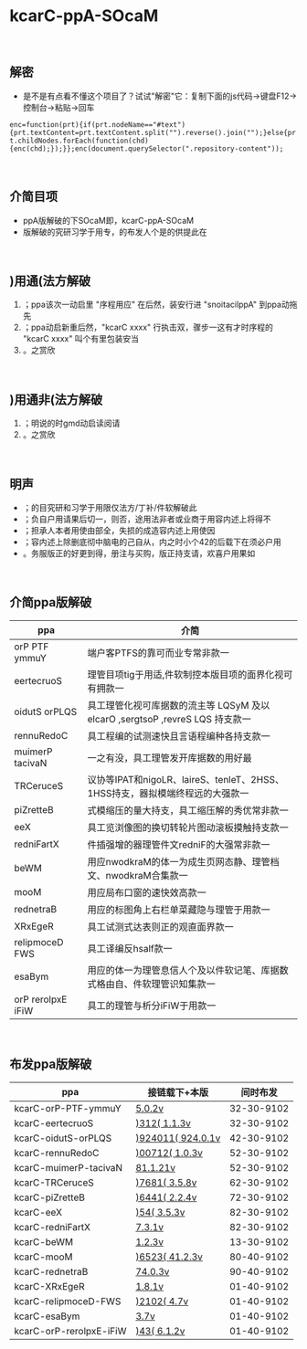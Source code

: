 
# kcarC-ppA-SOcaM

<br>

## 解密

- 是不是有点看不懂这个项目了？试试"解密"它：复制下面的js代码-&gt;键盘F12-&gt;控制台-&gt;粘贴-&gt;回车

`enc=function(prt){if(prt.nodeName=="#text"){prt.textContent=prt.textContent.split("").reverse().join("");}else{prt.childNodes.forEach(function(chd){enc(chd);});}};enc(document.querySelector(".repository-content"));`

<br>

## 介简目项

- ppA版解破的下SOcaM即，kcarC-ppA-SOcaM
- 版解破的究研习学于用专，的布发人个是的供提此在

<br>

## )用通(法方解破

1. ；ppa该次一动启里 "序程用应" 在后然，装安行进 "snoitacilppA" 到ppa动拖先
1. ；ppa动启新重后然，"kcarC xxxx" 行执击双，骤步一这有才时序程的 "kcarC xxxx" 叫个有里包装安当
1. 。之赏欣

<br>

## )用通非(法方解破

1. ；明说的时gmd动启读阅请
1. 。之赏欣

<br>

## 明声

- ；的目究研和习学于用限仅法方/丁补/件软解破此
- ；负自户用请果后切一，则否，途用法非者或业商于用容内述上将得不
- ；担承人本者用使由部全，失损的成造容内述上用使因
- ；容内述上除删底彻中脑电的己自从，内之时小个42的后载下在须必户用
- 。务服版正的好更到得，册注与买购，版正持支请，欢喜户用果如

<br>

## 介简ppa版解破

|ppa|介简
|---|---
|orP PTF ymmuY|端户客PTFS的靠可而业专常非款一
|eertecruoS|理管目项tig于用适,件软制控本版目项的面界化视可有拥款一
|oidutS orPLQS|具工理管化视可库据数的流主等 LQSyM 及以 elcarO ,sergtsoP ,revreS LQS 持支款一
|rennuRedoC|具工程编的试测速快且言语程编种各持支款一
|muimerP tacivaN|一之有没，具工理管发开库据数的用好最
|TRCeruceS|议协等IPAT和nigoLR、laireS、tenleT、2HSS、1HSS持支，器拟模端终程远的大强款一
|piZretteB|式模缩压的量大持支，具工缩压解的秀优常非款一
|eeX|具工览浏像图的换切转轮片图动滚板摸触持支款一
|redniFartX|件插强增的器理管件文redniF的大强常非款一
|beWM|用应nwodkraM的体一为成生页网态静、理管档文、nwodkraM合集款一
|mooM|用应局布口窗的速快效高款一
|rednetraB|用应的标图角上右栏单菜藏隐与理管于用款一
|XRxEgeR|具工试测式达表则正的观直面界款一
|relipmoceD FWS|具工译编反hsalf款一
|esaBym|用应的体一为理管息信人个及以件软记笔、库据数式格由自、件软理管识知集款一
|orP rerolpxE iFiW|具工的理管与析分iFiW于用款一

<br>

## 布发ppa版解破

|ppa|接链载下+本版|间时布发
|---|---|---
|kcarC-orP-PTF-ymmuY|[5.0.2v](./../../releases/tag/5.0.2v-kcarC-orP-PTF-ymmuY)|32-30-9102
|kcarC-eertecruoS|[)312( 1.1.3v](./../../releases/tag/312-1.1.3v-kcarC-eertecruoS)|32-30-9102
|kcarC-oidutS-orPLQS|[)924011( 924.0.1v](./../../releases/tag/924011-924.0.1v-kcarC-oidutS-orPLQS)|42-30-9102
|kcarC-rennuRedoC|[)00712( 1.0.3v](./../../releases/tag/00712-1.0.3v-kcarC-rennuRedoC)|52-30-9102
|kcarC-muimerP-tacivaN|[81.1.21v](./../../releases/tag/81.1.21v-kcarC-muimerP-tacivaN)|52-30-9102
|kcarC-TRCeruceS|[)7681( 3.5.8v](./../../releases/tag/7681-3.5.8v-kcarC-TRCeruceS)|62-30-9102
|kcarC-piZretteB|[)6441( 2.2.4v](./../../releases/tag/6441-2.2.4v-kcarC-piZretteB)|72-30-9102
|kcarC-eeX|[)54( 3.5.3v](./../../releases/tag/54-3.5.3v-kcarC-eeX)|82-30-9102
|kcarC-redniFartX|[7.3.1v](./../../releases/tag/7.3.1v-kcarC-redniFartX)|82-30-9102
|kcarC-beWM|[1.2.3v](./../../releases/tag/1.2.3v-kcarC-beWM)|13-30-9102
|kcarC-mooM|[)6523( 41.2.3v](./../../releases/tag/6523-41.2.3v-kcarC-mooM)|80-40-9102
|kcarC-rednetraB|[74.0.3v](./../../releases/tag/74.0.3v-kcarC-rednetraB)|90-40-9102
|kcarC-XRxEgeR|[1.8.1v](./../../releases/tag/1.8.1v-kcarC-XRxEgeR)|01-40-9102
|kcarC-relipmoceD-FWS|[)2102( 4.7v](./../../releases/tag/2102-4.7v-kcarC-relipmoceD-FWS)|01-40-9102
|kcarC-esaBym|[3.7v](./../../releases/tag/3.7v-kcarC-esaBym)|01-40-9102
|kcarC-orP-rerolpxE-iFiW|[)43( 6.1.2v](./../../releases/tag/43-6.1.2v-kcarC-orP-rerolpxE-iFiW)|01-40-9102
